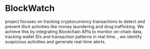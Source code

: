 # BlockWatch
project focuses on tracking cryptocurrency transactions to detect and prevent illicit activities like money laundering and drug trafficking. We achieve this by integrating Blockchain APIs to monitor on-chain data, tracking wallet IDs and transaction patterns in real time. , we identify suspicious activities and generate real-time alerts.
